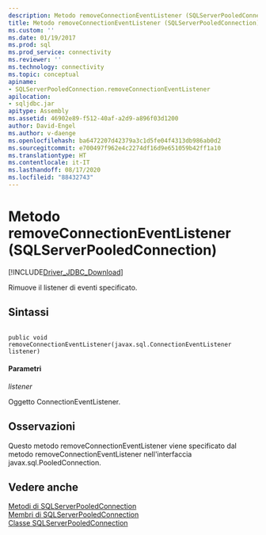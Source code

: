 ```yaml
---
description: Metodo removeConnectionEventListener (SQLServerPooledConnection)
title: Metodo removeConnectionEventListener (SQLServerPooledConnection) | Microsoft Docs
ms.custom: ''
ms.date: 01/19/2017
ms.prod: sql
ms.prod_service: connectivity
ms.reviewer: ''
ms.technology: connectivity
ms.topic: conceptual
apiname:
- SQLServerPooledConnection.removeConnectionEventListener
apilocation:
- sqljdbc.jar
apitype: Assembly
ms.assetid: 46902e89-f512-40af-a2d9-a896f03d1200
author: David-Engel
ms.author: v-daenge
ms.openlocfilehash: ba6472207d42379a3c1d5fe04f4313db986ab0d2
ms.sourcegitcommit: e700497f962e4c2274df16d9e651059b42ff1a10
ms.translationtype: HT
ms.contentlocale: it-IT
ms.lasthandoff: 08/17/2020
ms.locfileid: "88432743"
---
```

# <a name="removeconnectioneventlistener-method-sqlserverpooledconnection"></a>Metodo removeConnectionEventListener (SQLServerPooledConnection)
[!INCLUDE[Driver_JDBC_Download](../../../includes/driver_jdbc_download.md)]

  Rimuove il listener di eventi specificato.  
  
## <a name="syntax"></a>Sintassi  
  
```  
  
public void removeConnectionEventListener(javax.sql.ConnectionEventListener listener)  
```  
  
#### <a name="parameters"></a>Parametri  
 *listener*  
  
 Oggetto ConnectionEventListener.  
  
## <a name="remarks"></a>Osservazioni  
 Questo metodo removeConnectionEventListener viene specificato dal metodo removeConnectionEventListener nell'interfaccia javax.sql.PooledConnection.  
  
## <a name="see-also"></a>Vedere anche  
 [Metodi di SQLServerPooledConnection](../../../connect/jdbc/reference/sqlserverpooledconnection-methods.md)   
 [Membri di SQLServerPooledConnection](../../../connect/jdbc/reference/sqlserverpooledconnection-members.md)   
 [Classe SQLServerPooledConnection](../../../connect/jdbc/reference/sqlserverpooledconnection-class.md)  
  
  
